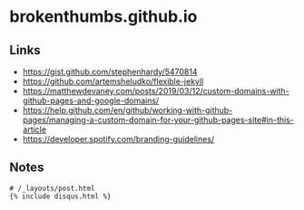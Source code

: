 # brokenthumbs.github.io

## Links

- https://gist.github.com/stephenhardy/5470814
- https://github.com/artemsheludko/flexible-jekyll
- https://matthewdevaney.com/posts/2019/03/12/custom-domains-with-github-pages-and-google-domains/
- https://help.github.com/en/github/working-with-github-pages/managing-a-custom-domain-for-your-github-pages-site#in-this-article
- https://developer.spotify.com/branding-guidelines/

## Notes

```
# /_layouts/post.html
{% include disqus.html %}
```
